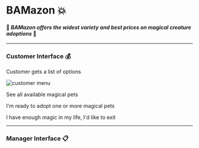 # BAMazon :boom:
#### :dragon: *BAMazon offers the widest variety and best prices on magical creature adoptions* :dragon:
___
### Customer Interface :moneybag:
Customer gets a list of options

![customer menu](https://cloud.githubusercontent.com/assets/21952950/25815888/4977fd20-33f0-11e7-8967-09c2571f0354.png)

See all available magical pets

I'm ready to adopt one or more magical pets

I have enough magic in my life, I'd like to exit


___
### Manager Interface :clipboard:

